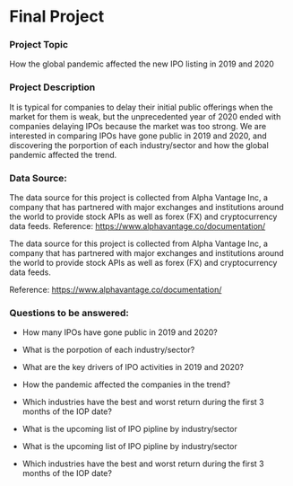 # Final Project

### Project Topic
How the global pandemic affected the new IPO listing in 2019 and 2020

### Project Description
It is typical for companies to delay their initial public offerings when the market for them is weak, but the unprecedented year of 2020 ended with companies delaying IPOs because the market was too strong. We are interested in comparing IPOs have gone public in 2019 and 2020, and discovering the porportion of each industry/sector and how the global pandemic affected the trend.

### Data Source:

The data source for this project is collected from Alpha Vantage Inc, a company that has partnered with major exchanges and institutions around the world to provide stock APIs as well as forex (FX) and cryptocurrency data feeds. Reference: https://www.alphavantage.co/documentation/

The data source for this project is collected from Alpha Vantage Inc, a company that has partnered with major exchanges and institutions around the world to provide stock APIs as well as forex (FX) and cryptocurrency data feeds. 

Reference: https://www.alphavantage.co/documentation/


### Questions to be answered:
- How many IPOs have gone public in 2019 and 2020? 

- What is the porpotion of each industry/sector? 

- What are the key drivers of IPO activities in 2019 and 2020?

- How the pandemic affected the companies in the trend?

- Which industries have the best and worst return during the first 3 months of the IOP date?

-  What is the upcoming list of IPO pipline by industry/sector

-  What is the upcoming list of IPO pipline by industry/sector

- Which industries have the best and worst return during the first 3 months of the IOP date?
